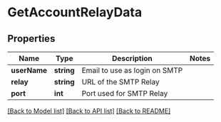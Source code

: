# GetAccountRelayData

## Properties
Name | Type | Description | Notes
------------ | ------------- | ------------- | -------------
**userName** | **string** | Email to use as login on SMTP | 
**relay** | **string** | URL of the SMTP Relay | 
**port** | **int** | Port used for SMTP Relay | 

[[Back to Model list]](../README.md#documentation-for-models) [[Back to API list]](../README.md#documentation-for-api-endpoints) [[Back to README]](../README.md)



